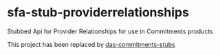 # sfa-stub-providerrelationships
Stubbed Api for Provider Relationships for use in Commitments products

This project has been replaced by [das-commitments-stubs](https://github.com/SkillsFundingAgency/das-commitments-stubs)

